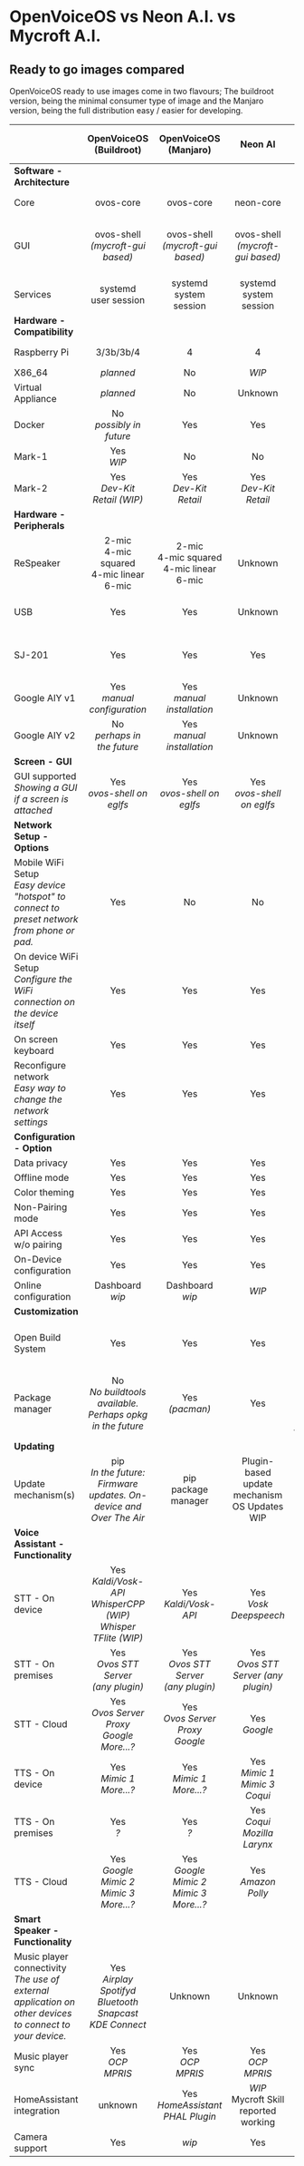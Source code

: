 # OpenVoiceOS vs Neon A.I. vs Mycroft A.I.

## Ready to go images compared
OpenVoiceOS ready to use images come in two flavours; The buildroot version, being the minimal consumer type of image and the Manjaro version, being the full distribution easy / easier for developing.

|                                                                                                            |                     **OpenVoiceOS<br>(Buildroot)**                      |           **OpenVoiceOS<br>(Manjaro)**            |                   **Neon AI**                    |             **Mark II<br>(Dinkum)**             | **Mycroft A.I.<br>(PiCroft)**  |
|:-----------------------------------------------------------------------------------------------------------|:-----------------------------------------------------------------------:|:-------------------------------------------------:|:------------------------------------------------:|:-----------------------------------------------:|:---:|
| **Software - Architecture**                                                                                |
| Core                                                                                                       |                                ovos-core                                |                     ovos-core                     |                    neon-core                     |                     Dinkum                      | mycroft-core |
| GUI                                                                                                        |                   ovos-shell<br>*(mycroft-gui based)*                   |        ovos-shell<br>*(mycroft-gui based)*        |       ovos-shell<br>*(mycroft-gui based)*        |      plasma-nano<br>*(mycroft-gui based)*       | N/A |
| Services                                                                                                   |                         systemd<br>user session                         |             systemd<br>system session             |            systemd<br>system session             |            systemd<br>system session            | N/A |
| **Hardware - Compatibility**                                                                               |
| Raspberry Pi                                                                                               |                                3/3b/3b/4                                |                         4                         |                        4                         |                Mark II<br>(only)                | 3/3b/3b/4 |
| X86_64                                                                                                     |                                *planned*                                |                        No                         |                      *WIP*                       |                       No                        | No |
| Virtual Appliance                                                                                          |                                *planned*                                |                        No                         |                     Unknown                      |                       No                        | No |
| Docker                                                                                                     |                       No<br>*possibly in future*                        |                        Yes                        |                       Yes                        |                       No                        | No |
| Mark-1                                                                                                     |                              Yes<br>*WIP*                               |                        No                         |                        No                        |                       No                        | No |
| Mark-2                                                                                                     |                    Yes<br>*Dev-Kit<br>Retail (WIP)*                     |            Yes<br>*Dev-Kit<br>Retail*             |            Yes<br>*Dev-Kit<br>Retail*            |              Yes<br>*Retail ONLY*               | No |
| **Hardware - Peripherals**                                                                                 |
| ReSpeaker                                                                                                  |             2-mic<br>4-mic squared<br>4-mic linear<br>6-mic             |  2-mic<br>4-mic squared<br>4-mic linear<br>6-mic  |                     Unknown                      |                       No                        | Yes<br>*manual installation?* |
| USB                                                                                                        |                                   Yes                                   |                        Yes                        |                     Unknown                      |                       No                        | Yes<br>*manual installation* |
| SJ-201                                                                                                     |                                   Yes                                   |                        Yes                        |                       Yes                        |                       Yes                       | No<br>*sandbox image maybe* |
| Google AIY v1                                                                                              |                      Yes<br>*manual configuration*                      |           Yes<br>*manual installation*            |                     Unknown                      |                       No                        | No<br>*manual installation?* |
| Google AIY v2                                                                                              |                      No<br>*perhaps in the future*                      |           Yes<br>*manual installation*            |                     Unknown                      |                       No                        | No<br>*manual installation?* |
| **Screen - GUI**                                                                                           |
| GUI supported<br>*Showing a GUI if a screen is attached*                                                   |                      Yes<br>*ovos-shell on eglfs*                       |           Yes<br>*ovos-shell on eglfs*            |           Yes<br>*ovos-shell on eglfs*           |           Yes<br>*plasma-nano on X11*           | No |
| **Network Setup - Options**                                                                                |
| Mobile WiFi Setup<br>*Easy device "hotspot" to connect to preset network from phone or pad.*               |                                   Yes                                   |                        No                         |                        No                        |                       Yes                       | No |
| On device WiFi Setup<br>*Configure the WiFi connection on the device itself*                               |                                   Yes                                   |                        Yes                        |                       Yes                        |                       No                        | No |
| On screen keyboard                                                                                         |                                   Yes                                   |                        Yes                        |                       Yes                        |                       Yes                       | No |
| Reconfigure network<br>*Easy way to change the network settings*                                           |                                   Yes                                   |                        Yes                        |                       Yes                        |                       No                        | No |
| **Configuration - Option**                                                                                 |
| Data privacy                                                                                               |                                   Yes                                   |                        Yes                        |                       Yes                        |                     Partial                     | Partial |
| Offline mode                                                                                               |                                   Yes                                   |                        Yes                        |                       Yes                        |                       No                        | No |
| Color theming                                                                                              |                                   Yes                                   |                        Yes                        |                       Yes                        |                       No                        | No |
| Non-Pairing mode                                                                                           |                                   Yes                                   |                        Yes                        |                       Yes                        |                       No                        | No |
| API Access w/o pairing                                                                                     |                                   Yes                                   |                        Yes                        |                       Yes                        |                       No                        | No |
| On-Device configuration                                                                                    |                                   Yes                                   |                        Yes                        |                       Yes                        |                       No                        | No |
| Online configuration                                                                                       |                           Dashboard<br>*wip*                            |                Dashboard<br>*wip*                 |                      *WIP*                       |                       Yes                       | Yes |
| **Customization**                                                                                          |
| Open Build System                                                                                          |                                   Yes                                   |                        Yes                        |                       Yes                        |     Partial<br>*build tools are not public*     | Yes |
| Package manager                                                                                            |     No<br>*No buildtools available.<br>Perhaps opkg in the future*      |                 Yes<br>*(pacman)*                 |                       Yes                        | Yes<br>*limited becuase of read-only filesystem | Yes |
| **Updating**                                                                                               |
| Update mechanism(s)                                                                                        | pip<br>*In the future:<br>Firmware updates. On-device and Over The Air* |              pip<br>package manager               | Plugin-based update mechanism</br>OS Updates WIP |         OTA<br>*controlled by Mycroft*          | pip<br>package manager |
| **Voice Assistant - Functionality**                                                                        |
| STT - On device                                                                                            |   Yes<br>*Kaldi/Vosk-API<br>WhisperCPP (WIP)<br>Whisper TFlite (WIP)*   |              Yes<br>*Kaldi/Vosk-API*              |           Yes<br>*Vosk<br>Deepspeech*            |            Yes<br>*Vosk*<br>*Coqui*             | No |
| STT - On premises                                                                                          |              Yes<br>*Ovos STT Server<br>(any plugin)<br>*               |   Yes<br>*Ovos STT Server<br>(any plugin)<br>*    |      Yes<br>*Ovos STT Server (any plugin)*       |                       No                        | No |
| STT - Cloud                                                                                                |            Yes<br>*Ovos Server Proxy<br>Google<br>More...?*             |     Yes<br>*Ovos Server Proxy<br>Google<br>*      |                 Yes<br>*Google*                  |     Yes<br>*Selene Google  Cloud Proxy<br>*     |  Yes<br>*Selene Google (Chromium) Proxy <br>* |
| TTS - On device                                                                                            |                      Yes<br>*Mimic 1<br>More...?*                       |           Yes<br>*Mimic 1<br>More...?*            |       Yes<br>*Mimic 1<br>Mimic 3<br>Coqui*       |                Yes<br>*Mimic 3*                 | Yes<br>*Mimic 1* |
| TTS - On premises                                                                                          |                               Yes<br>*?*                                |                    Yes<br>*?*                     |      Yes<br>*Coqui</br>Mozilla</br>Larynx*       |                       No                        | No |
| TTS - Cloud                                                                                                |            Yes<br>*Google<br>Mimic 2<br>Mimic 3<br>More...?*            | Yes<br>*Google<br>Mimic 2<br>Mimic 3<br>More...?* |              Yes<br>*Amazon Polly*               |                       No                        | No |
| **Smart Speaker - Functionality**                                                                          |
| Music player connectivity<br>*The use of external application on other devices to connect to your device.* |  Yes<br>*Airplay<br>Spotifyd<br>Bluetooth<br>Snapcast<br>KDE Connect*   |                      Unknown                      |                     Unknown                      |           Yes<br>*MPD<br>Local Files*           | No<br>*manual installation?* |
| Music player sync                                                                                          |                          Yes<br>*OCP<br>MPRIS*                          |               Yes<br>*OCP<br>MPRIS*               |              Yes<br>*OCP<br>MPRIS*               |                       No                        | No |
| HomeAssistant integration                                                                                  |                                 unknown                                 |       Yes<br>*HomeAssistant<br>PHAL Plugin*       |     *WIP*</br>Mycroft Skill reported working     |                     unknown                     | unknown |
| Camera support                                                                                             |                                   Yes                                   |                       *wip*                       |                       Yes                        |                     unknown                     | unknown |
